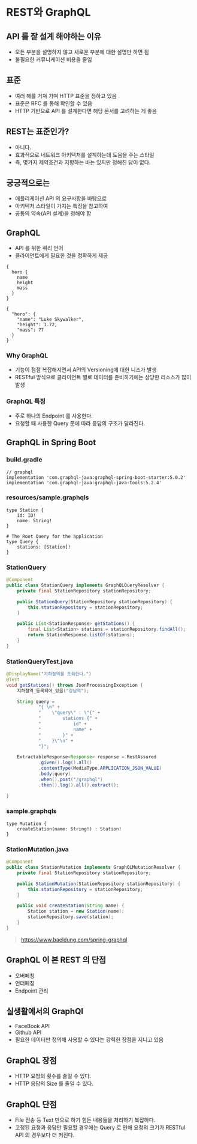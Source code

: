 # REST와 GraphQL

## API 를 잘 설계 해야하는 이유

- 모든 부분을 설명하지 않고 새로운 부분에 대한 설명만 하면 됨
- 불필요한 커뮤니케이션 비용을 줄임

## 표준

- 여러 해를 거쳐 가며 HTTP 표준을 정하고 있음
- 표준은 RFC 를 통해 확인할 수 있음
- HTTP 기반으로 API 를 설계한다면 해당 문서를 고려하는 게 좋음

## REST는 표준인가?

- 아니다.
- 효과적으로 네트워크 아키텍처를 설계하는데 도움을 주는 스타일
- 즉, 몇가지 제약조건과 지향하는 바는 있지만 정해진 답이 없다.

## 궁긍적으로는

- 애플리케이션 API 의 요구사항을 바탕으로
- 아키텍처 스타일이 가지는 특징을 참고하여
- 공통의 약속(API 설계)을 정해야 함

## GraphQL

- API 를 위한 쿼리 언어
- 클라이언트에게 필요한 것을 정확하게 제공

```
{
  hero {
    name
    height
    mass
  }
}
```
```
{
  "hero": {
    "name": "Luke Skywalker",
    "height": 1.72,
    "mass": 77
  }
}
```

### Why GraphQL

- 기능이 점점 복잡해지면서 API의 Versioning에 대한 니즈가 발생
- RESTful 방식으로 클라이언트 별로 데이터를 준비하기에는 상당한 리소스가 많이 발생

### GraphQL 특징

- 주로 하나의 Endpoint 를 사용한다.
- 요청할 때 사용한 Query 문에 따라 응답의 구조가 달라진다.

## GraphQL in Spring Boot

### build.gradle

```
// graphql
implementation 'com.graphql-java:graphql-spring-boot-starter:5.0.2'
implementation 'com.graphql-java:graphql-java-tools:5.2.4'
```

### resources/sample.graphqls

```
type Station {
    id: ID!
    name: String!
}

# The Root Query for the application
type Query {
    stations: [Station]!
}
```

### StationQuery

```java
@Component
public class StationQuery implements GraphQLQueryResolver {
    private final StationRepository stationRepository;

    public StationQuery(StationRepository stationRepository) {
        this.stationRepository = stationRepository;
    }

    public List<StationResponse> getStations() {
        final List<Station> stations = stationRepository.findAll();
        return StationResponse.listOf(stations);
    }
}
```

### StationQueryTest.java

```java
@DisplayName("지하철역을 조회한다.")
@Test
void getStations() throws JsonProcessingException {
    지하철역_등록되어_있음("강남역");

    String query =
            "{ \n" +
            "    \"query\" : \"{" +
            "        stations {" +
            "            id" +
            "            name" +
            "        }" +
            "    }\"\n" +
            "}";

    ExtractableResponse<Response> response = RestAssured
            .given().log().all()
            .contentType(MediaType.APPLICATION_JSON_VALUE)
            .body(query)
            .when().post("/graphql")
            .then().log().all().extract();

}
```

### sample.graphqls

```
type Mutation {
    createStation(name: String!) : Station!
}
```

### StationMutation.java

```java
@Component
public class StationMutation implements GraphQLMutationResolver {
    private final StationRepository stationRepository;

    public StationMutation(StationRepository stationRepository) {
        this.stationRepository = stationRepository;
    }

    public void createStation(String name) {
        Station station = new Station(name);
        stationRepository.save(station);
    }
}
```

> https://www.baeldung.com/spring-graphql

## GraphQL 이 본 REST 의 단점

- 오버페칭
- 언더페칭
- Endpoint 관리

## 실생활에서의 GraphQl

- FaceBook API
- Github API
- 필요한 데이터만 정의해 사용할 수 있다는 강력한 장점을 지니고 있음

## GraphQL 장점

- HTTP 요청의 횟수를 줄일 수 있다.
- HTTP 응답의 Size 를 줄일 수 있다.

## GraphQL 단점

- File 전송 등 Text 만으로 하기 힘든 내용들을 처리하기 복잡하다.
- 고정된 요청과 응답만 필요할 경우에는 Query 로 인해 요청의 크기가 RESTful API 의 경우보다 더 커진다.
